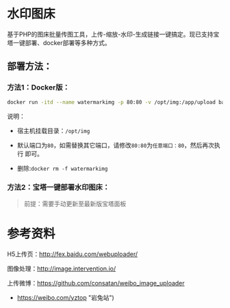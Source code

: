 # 水印图床

基于PHP的图床批量传图工具，上传-缩放-水印-生成链接一键搞定。现已支持宝塔一键部署、docker部署等多种方式。

## 部署方法：

### 方法1：Docker版：

```bash
docker run -itd --name watermarkimg -p 80:80 -v /opt/img:/app/upload baiyuetribe/watermark-img
```

说明：

- 宿主机挂载目录：`/opt/img`
- 默认端口为`80`，如需替换其它端口，请修改`80:80`为`任意端口：80`，然后再次执行 即可。

- 删除:`docker rm -f watermarkimg`

### 方法2：宝塔一键部署水印图床：

> 前提：需要手动更新至最新版宝塔面板



# 参考资料

H5上传页：http://fex.baidu.com/webuploader/

图像处理：http://image.intervention.io/

上传微博：https://github.com/consatan/weibo_image_uploader

* https://weibo.com/yztop "岩兔站")

